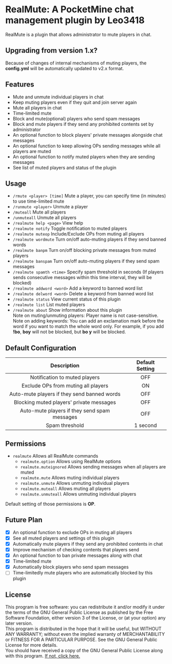 # RealMute: A PocketMine chat management plugin by Leo3418
RealMute is a plugin that allows administrator to mute players in chat. 

## Upgrading from version 1.x?
Because of changes of internal mechanisms of muting players, the **config.yml** will be automatically updated to v2.x format.

## Features
* Mute and unmute individual players in chat
* Keep muting players even if they quit and join server again
* Mute all players in chat
* Time-limited mute
* Block and mute(optional) players who send spam messages
* Block and mute players if they send any prohibited contents set by administrator
* An optional function to block players' private messages alongside chat messages
* An optional function to keep allowing OPs sending messages while all players are muted
* An optional function to notify muted players when they are sending messages
* See list of muted players and status of the plugin

## Usage
* `/rmute <player> [time]` Mute a player, you can specify time (in minutes) to use time-limited mute
* `/runmute <player>` Unmute a player
* `/muteall` Mute all players
* `/unmuteall` Unmute all players
* `/realmute help <page>` View help
* `/realmute notify` Toggle notification to muted players
* `/realmute muteop` Include/Exclude OPs from muting all players
* `/realmute wordmute` Turn on/off auto-muting players if they send banned words
* `/realmute banpm` Turn on/off blocking private messages from muted players
* `/realmute banspam` Turn on/off auto-muting players if they send spam messages
* `/realmute spamth <time>` Specify spam threshold in seconds (If players sends consecutive messages within this time interval, they will be blocked)
* `/realmute addword <word>` Add a keyword to banned word list
* `/realmute delword <word>` Delete a keyword from banned word list
* `/realmute status` View current status of this plugin
* `/realmute list` List muted players
* `/realmute about` Show information about this plugin  
Note on muting/unmuting players: Player name is not case-sensitive.  
Note on adding keywords: You can add an exclamation mark before the word if you want to match the whole word only. For example, if you add **!bo**, **boy** will not be blocked, but **bo y** will be blocked.

## Default Configuration
| Description | Default Setting |
| :---: | :---: |
| Notification to muted players | OFF |
| Exclude OPs from muting all players | ON |
| Auto-mute players if they send banned words | OFF |
| Blocking muted players' private messages | OFF |
| Auto-mute players if they send spam messages | OFF |
| Spam threshold | 1 second |

## Permissions
* `realmute` Allows all RealMute commands
  * `realmute.option` Allows using RealMute options
  * `realmute.muteignored` Allows sending messages when all players are muted
  * `realmute.mute` Allows muting individual players
  * `realmute.unmute` Allows unmuting individual players
  * `realmute.muteall` Allows muting all players
  * `realmute.unmuteall` Allows unmuting individual players

Default setting of those permissions is **OP**.

## Future Plan
* [x] An optional function to exclude OPs in muting all players
* [x] See all muted players and settings of this plugin
* [x] Automatically mute players if they send any prohibited contents in chat
* [x] Improve mechanism of checking contents that players send
* [x] An optional function to ban private messages along with chat
* [x] Time-limited mute
* [x] Automatically block players who send spam messages
* [ ] Time-limitedly mute players who are automatically blocked by this plugin

## License
This program is free software: you can redistribute it and/or modify it under the terms of the GNU General Public License as published by the Free Software Foundation, either version 3 of the License, or (at your option) any later version.  
This program is distributed in the hope that it will be useful, but WITHOUT ANY WARRANTY; without even the implied warranty of MERCHANTABILITY or FITNESS FOR A PARTICULAR PURPOSE. See the GNU General Public License for more details.  
You should have received a copy of the GNU General Public License along with this program. [If not, click here.](http://www.gnu.org/licenses/)
